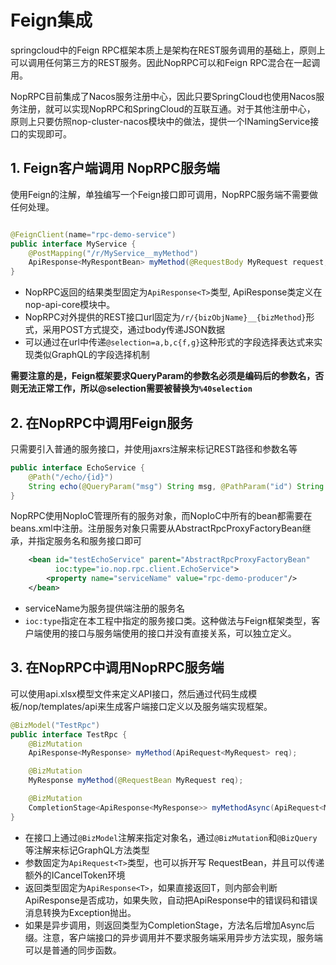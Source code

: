 # Feign集成

springcloud中的Feign RPC框架本质上是架构在REST服务调用的基础上，原则上可以调用任何第三方的REST服务。因此NopRPC可以和Feign
RPC混合在一起调用。

NopRPC目前集成了Nacos服务注册中心，因此只要SpringCloud也使用Nacos服务注册，就可以实现NopRPC和SpringCloud的互联互通。对于其他注册中心，
原则上只要仿照nop-cluster-nacos模块中的做法，提供一个INamingService接口的实现即可。

## 1. Feign客户端调用 NopRPC服务端

使用Feign的注解，单独编写一个Feign接口即可调用，NopRPC服务端不需要做任何处理。

```java

@FeignClient(name="rpc-demo-service")
public interface MyService {
    @PostMapping("/r/MyService__myMethod")
    ApiResponse<MyRespontBean> myMethod(@RequestBody MyRequest request, @QueryParam("%40selection") String selection);
}
```

* NopRPC返回的结果类型固定为`ApiResponse<T>`类型, ApiResponse类定义在nop-api-core模块中。
* NopRPC对外提供的REST接口url固定为`/r/{bizObjName}__{bizMethod}`形式，采用POST方式提交，通过body传递JSON数据
* 可以通过在url中传递`@selection=a,b,c{f,g}`这种形式的字段选择表达式来实现类似GraphQL的字段选择机制

**需要注意的是，Feign框架要求QueryParam的参数名必须是编码后的参数名，否则无法正常工作，所以@selection需要被替换为`%40selection`**

## 2. 在NopRPC中调用Feign服务

只需要引入普通的服务接口，并使用jaxrs注解来标记REST路径和参数名等

```java
public interface EchoService {
    @Path("/echo/{id}")
    String echo(@QueryParam("msg") String msg, @PathParam("id") String id);
}
```

NopRPC使用NopIoC管理所有的服务对象，而NopIoC中所有的bean都需要在beans.xml中注册。注册服务对象只需要从AbstractRpcProxyFactoryBean继承，并指定服务名和服务接口即可

```xml
    <bean id="testEchoService" parent="AbstractRpcProxyFactoryBean"
          ioc:type="io.nop.rpc.client.EchoService">
        <property name="serviceName" value="rpc-demo-producer"/>
    </bean>
```

* serviceName为服务提供端注册的服务名
* `ioc:type`指定在本工程中指定的服务接口类。这种做法与Feign框架类型，客户端使用的接口与服务端使用的接口并没有直接关系，可以独立定义。

## 3. 在NopRPC中调用NopRPC服务端

可以使用api.xlsx模型文件来定义API接口，然后通过代码生成模板/nop/templates/api来生成客户端接口定义以及服务端实现框架。

```java
@BizModel("TestRpc")
public interface TestRpc {
    @BizMutation
    ApiResponse<MyResponse> myMethod(ApiRequest<MyRequest> req);

    @BizMutation 
    MyResponse myMethod(@RequestBean MyRequest req);

    @BizMutation
    CompletionStage<ApiResponse<MyResponse>> myMethodAsync(ApiRequest<MyRequest> req);
}
```

* 在接口上通过`@BizModel`注解来指定对象名，通过`@BizMutation`和`@BizQuery`等注解来标记GraphQL方法类型
* 参数固定为`ApiRequest<T>`类型，也可以拆开写 RequestBean，并且可以传递额外的ICancelToken环境
* 返回类型固定为`ApiResponse<T>`，如果直接返回T，则内部会判断ApiResponse是否成功，如果失败，自动把ApiResponse中的错误码和错误消息转换为Exception抛出。
* 如果是异步调用，则返回类型为CompletionStage，方法名后增加Async后缀。注意，客户端接口的异步调用并不要求服务端采用异步方法实现，服务端可以是普通的同步函数。
